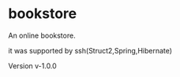 # bookstore
An online bookstore.

it was supported by ssh(Struct2,Spring,Hibernate)

Version v-1.0.0
